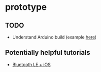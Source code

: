 # prototype

## TODO
- Understand Arduino build (example [here](https://github.com/sudar/Arduino-Makefile))

## Potentially helpful tutorials
- [Bluetooth LE + iOS](http://www.raywenderlich.com/73306/arduino-tutorial-integrating-bluetooth-le-and-ios)